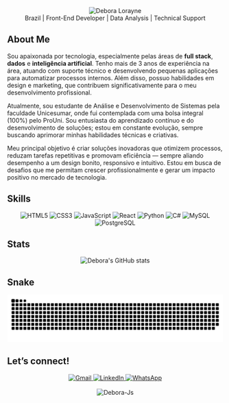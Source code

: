 <div align="center">
    <img src="https://readme-typing-svg.herokuapp.com/?font=Righteous&size=35&center=true&vCenter=true&width=500&height=70&duration=4000&lines=Debora+Lorayne;&color=ca2790" alt="Debora Lorayne" />
</div>

<div align="center">
 Brazil | Front-End Developer | Data Analysis | Technical Support
</div>

## About Me
<div align="left">
Sou apaixonada por tecnologia, especialmente pelas áreas de <b>full stack</b>, <b>dados</b> e <b>inteligência artificial</b>. Tenho mais de 3 anos de experiência na área, atuando com suporte técnico e desenvolvendo pequenas aplicações para automatizar processos internos. Além disso, possuo habilidades em design e marketing, que contribuem significativamente para o meu desenvolvimento profissional.

Atualmente, sou estudante de Análise e Desenvolvimento de Sistemas pela faculdade Unicesumar, onde fui contemplada com uma bolsa integral (100%) pelo ProUni. Sou entusiasta do aprendizado contínuo e do desenvolvimento de soluções; estou em constante evolução, sempre buscando aprimorar minhas habilidades técnicas e criativas.

Meu principal objetivo é criar soluções inovadoras que otimizem processos, reduzam tarefas repetitivas e promovam eficiência — sempre aliando desempenho a um design bonito, responsivo e intuitivo. Estou em busca de desafios que me permitam crescer profissionalmente e gerar um impacto positivo no mercado de tecnologia.
</div>

## Skills 
<p align="center">
  <img src="https://cdn.jsdelivr.net/gh/devicons/devicon/icons/html5/html5-original.svg" alt="HTML5" width="40" height="40"/>
  <img src="https://cdn.jsdelivr.net/gh/devicons/devicon/icons/css3/css3-original.svg" alt="CSS3" width="40" height="40"/>
  <img src="https://cdn.jsdelivr.net/gh/devicons/devicon/icons/javascript/javascript-original.svg" alt="JavaScript" width="40" height="40"/>
  <img src="https://cdn.jsdelivr.net/gh/devicons/devicon/icons/react/react-original.svg" alt="React" width="40" height="40"/>
  <img src="https://cdn.jsdelivr.net/gh/devicons/devicon/icons/python/python-original.svg" alt="Python" width="40" height="40"/>
  <img src="https://cdn.jsdelivr.net/gh/devicons/devicon/icons/csharp/csharp-original.svg" alt="C#" width="40" height="40"/>
  <img src="https://cdn.jsdelivr.net/gh/devicons/devicon/icons/mysql/mysql-original.svg" alt="MySQL" width="40" height="40"/>
  <img src="https://cdn.jsdelivr.net/gh/devicons/devicon/icons/postgresql/postgresql-original.svg" alt="PostgreSQL" width="40" height="40"/>
</p>


## Stats 
<div align="center">
  <picture>
    <source srcset="https://github-readme-stats.vercel.app/api?username=deboralorayne&show_icons=true&theme=synthwave" media="(prefers-color-scheme: dark)" />
    <source srcset="https://github-readme-stats.vercel.app/api?username=deboralorayne&show_icons=true" media="(prefers-color-scheme: light), (prefers-color-scheme: no-preference)" />
    <img src="https://github-readme-stats.vercel.app/api?username=deboralorayne&show_icons=true" alt="Debora's GitHub stats" />
  </picture>
</div>

## Snake
<div align="center">
<picture>
  <source
    media="(prefers-color-scheme: dark)"
    srcset="https://raw.githubusercontent.com/platane/snk/output/github-contribution-grid-snake-dark.svg"
  />
  <source
    media="(prefers-color-scheme: light)"
    srcset="https://raw.githubusercontent.com/platane/snk/output/github-contribution-grid-snake.svg"
  />
  <img
    alt="github contribution grid snake animation"
    src="https://raw.githubusercontent.com/platane/snk/output/github-contribution-grid-snake.svg"
  />
</picture>
</div>

## Let’s connect!
<div align="center">
  <a href="mailto:deboralorrayne23@gmail.com">
    <img src="https://img.shields.io/badge/-Gmail-%23333?style=for-the-badge&logo=gmail&logoColor=white" alt="Gmail">
  </a>
  <a href="https://www.linkedin.com/in/debora-lorayne-4a577a234/" target="_blank">
    <img src="https://img.shields.io/badge/-LinkedIn-%230077B5?style=for-the-badge&logo=linkedin&logoColor=white" alt="LinkedIn">
  </a>
 </a>
  <a href="https://wa.me/5535987066779" target="_blank">
    <img src="https://img.shields.io/badge/-WhatsApp-%25D54F44?style=for-the-badge&logo=whatsapp&logoColor=white" alt="WhatsApp">
  </a>
</div>


<div align="center" style="display: inline_block;"><br>
  <img alt="Debora-Js" height="100" width="100" src="https://www.icegif.com/wp-content/uploads/2023/10/icegif-89.gif">
</div>

